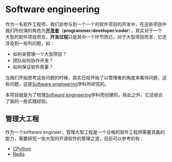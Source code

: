 # Software engineering

作为一名软件工程师，我们会参与到一个一个的软件项目的开发中，在这些项目中我们所扮演的角色为[**开发者**](https://en.wikipedia.org/wiki/Programmer)（**programmer**/**developer**/**coder**），其实对于一个大型的软件项目而言，**开发过程**只是其中一个环节而已，对于大型项目而言，它还涉及到一些列问题，如：

- 如何来管理一个大型项目？
- 团队如何协作开发？
- 如何保证软件质量？

当我们开始思考这些问题的时候，其实已经开始了以管理者的角度来看待问题，这些问题，这是[Software engineering](https://en.wikipedia.org/wiki/Software_engineering)学科所研究的。

本项目就是为了梳理[Software engineering](https://en.wikipedia.org/wiki/Software_engineering)学科而创建的，除此之外，它还结合了我的一些实践经验。



## 管理大工程

作为一个software engineer，管理大型工程是一个合格的软件工程师需要具备的能力，需要研究一些大型的开源软件的管理之道，目前可以参考的有：

- [CPython](https://github.com/python/cpython)
- [Redis](https://github.com/antirez/redis/)






